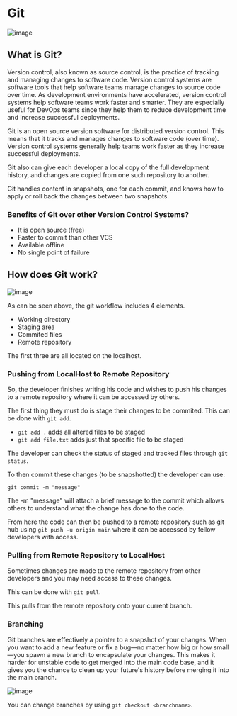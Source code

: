 # Git
![image](https://user-images.githubusercontent.com/112982429/188729339-bc6b7e47-64d6-4c01-a101-68fc33c0a4fc.png)

## What is Git?

Version control, also known as source control, is the practice of tracking and managing changes to software code. Version control systems are software tools that help software teams manage changes to source code over time. As development environments have accelerated, version control systems help software teams work faster and smarter. They are especially useful for DevOps teams since they help them to reduce development time and increase successful deployments.

Git is an open source version software for distributed version control. This means that it tracks and manages changes to software code (over time). Version control systems generally help teams work faster as they increase successful deployments. 

Git also can give each developer a local copy of the full development history, and changes are copied from one such repository to another.

Git handles content in snapshots, one for each commit, and knows how to apply or roll back the changes between two snapshots.

### Benefits of Git over other Version Control Systems?

- It is open source (free)
- Faster to commit than other VCS
- Available offline
- No single point of failure

## How does Git work?

![image](https://user-images.githubusercontent.com/112982429/188729841-f6fa8a8b-2e8c-4a57-89ab-482d4fbebdee.png)

As can be seen above, the git workflow includes 4 elements.

- Working directory
- Staging area
- Commited files
- Remote repository

The first three are all located on the localhost.

### Pushing from LocalHost to Remote Repository

So, the developer finishes writing his code and wishes to push his changes to a remote repository where it can be accessed by others.

The first thing they must do is stage their changes to be commited. This can be done with `git add`.

- `git add .` adds all altered files to be staged 
- `git add file.txt` adds just that specific file to be staged

The developer can check the status of staged and tracked files through `git status`.

To then commit these changes (to be snapshotted) the developer can use:

`git commit -m "message"`

The -m "message" will attach a brief message to the commit which allows others to understand what the change has done to the code.

From here the code can then be pushed to a remote repository such as git hub using `git push -u origin main` where it can be accessed by fellow developers with access.

### Pulling from Remote Repository to LocalHost

Sometimes changes are made to the remote repository from other developers and you may need access to these changes.

This can be done with `git pull`.

This pulls from the remote repository onto your current branch.

### Branching

Git branches are effectively a pointer to a snapshot of your changes. When you want to add a new feature or fix a bug—no matter how big or how small—you spawn a new branch to encapsulate your changes. This makes it harder for unstable code to get merged into the main code base, and it gives you the chance to clean up your future's history before merging it into the main branch.

![image](https://user-images.githubusercontent.com/112982429/188734273-d92dedc6-8e30-4f01-8021-7e8c6b1f15dc.png)

You can change branches by using `git checkout <branchname>`. 
